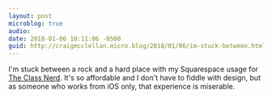 ```yaml
---
layout: post
microblog: true
audio: 
date: 2018-01-06 10:11:06 -0500
guid: http://craigmcclellan.micro.blog/2018/01/06/im-stuck-between.html
---
```

I'm stuck between a rock and a hard place with my Squarespace usage for [The Class Nerd](http://theclassnerd.com). It's so affordable and I don't have to fiddle with design, but as someone who works from iOS only, that experience is miserable.
